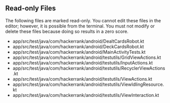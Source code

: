 ## Read-only Files
The following files are marked read-only. You cannot edit these files
in the editor; however, it is possible from the terminal. You must not
modify or delete these files because doing so results in a zero score.

* app/src/test/java/com/hackerrank/android/DealtCardsRobot.kt
* app/src/test/java/com/hackerrank/android/DeckCardsRobot.kt
* app/src/test/java/com/hackerrank/android/MainActivityTests.kt
* app/src/test/java/com/hackerrank/android/testutils/GridViewActions.kt
* app/src/test/java/com/hackerrank/android/testutils/InputActions.kt
* app/src/test/java/com/hackerrank/android/testutils/RecyclerViewActions.kt
* app/src/test/java/com/hackerrank/android/testutils/ViewActions.kt
* app/src/test/java/com/hackerrank/android/testutils/ViewIdlingResource.kt
* app/src/test/java/com/hackerrank/android/testutils/ViewInteraction.kt